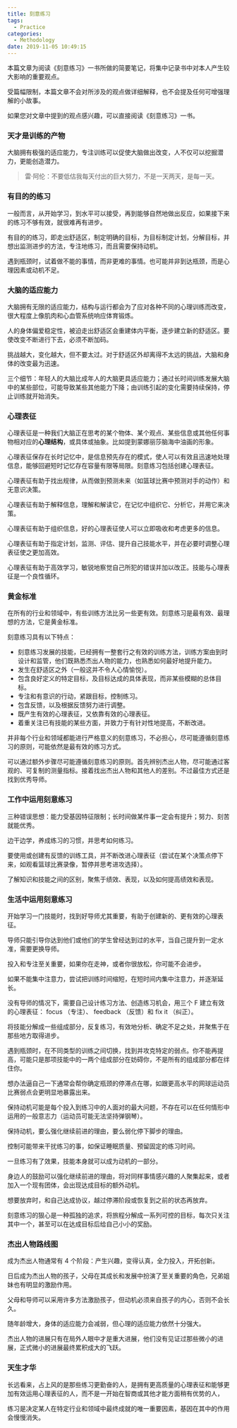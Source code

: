 ```yaml
---
title: 刻意练习
tags:
  - Practice
categories:
  - Methodology
date: 2019-11-05 10:49:15
---
```


本篇文章为阅读《刻意练习》一书所做的简要笔记，将集中记录书中对本人产生较大影响的重要观点。

受篇幅限制，本篇文章不会对所涉及的观点做详细解释，也不会提及任何可增强理解的小故事。

如果您对文章中提到的观点感兴趣，可以直接阅读《刻意练习》一书。





<!-- more -->





### 天才是训练的产物

大脑拥有极强的适应能力，专注训练可以促使大脑做出改变，人不仅可以挖掘潜力，更能创造潜力。

> 雷·阿伦：不要低估我每天付出的巨大努力，不是一天两天，是每一天。





### 有目的的练习

一般而言，从开始学习，到水平可以接受，再到能够自然地做出反应，如果接下来的练习不够有效，就很难再有进步。

有目的的练习，即走出舒适区，制定明确的目标，为目标制定计划，分解目标，并想出监测进步的方法，专注地练习，而且需要保持动机。

遇到瓶颈时，试着做不能的事情，而非更难的事情。也可能并非到达瓶颈，而是心理因素或动机不足。





### 大脑的适应能力

大脑拥有无限的适应能力，结构与运行都会为了应对各种不同的心理训练而改变，很大程度上像肌肉和心血管系统响应体育锻炼。

人的身体偏爱稳定性，被迫走出舒适区会重建体内平衡，逐步建立新的舒适区。要使改变不断进行下去，必须不断加码。

挑战越大，变化越大，但不要太过。对于舒适区外却离得不太远的挑战，大脑和身体的改变最为迅速。

三个细节：年轻人的大脑比成年人的大脑更具适应能力；通过长时间训练发展大脑中的某些部位，可能导致某些其他能力下降；由训练引起的变化需要持续保持，停止训练就开始消失。





### 心理表征

心理表征是一种我们大脑正在思考的某个物体、某个观点、某些信息或其他任何事物相对应的**心理结构**，或具体或抽象。比如提到蒙娜丽莎脑海中油画的形象。

心理表征保存在长时记忆中，是信息预先存在的模式，使人可以有效且迅速地处理信息，能够回避短时记忆存在容量有限等局限。刻意练习包括创建心理表征。

心理表征有助于找出规律，从而做到预测未来（如篮球比赛中预测对手的动作）和无意识决策。

心理表征有助于解释信息，理解和解读它，在记忆中组织它、分析它，并用它来决策。

心理表征有助于组织信息，好的心理表征使人可以立即吸收和考虑更多的信息。

心理表征有助于指定计划，监测、评估、提升自己技能水平，并在必要时调整心理表征使之更加高效。

心理表征有助于高效学习，敏锐地察觉自己所犯的错误并加以改正。技能与心理表征是一个良性循环。





### 黄金标准

在所有的行业和领域中，有些训练方法比另一些更有效。刻意练习是最有效、最理想的方法，它是黄金标准。

刻意练习具有以下特点：

* 刻意练习发展的技能，已经拥有一整套行之有效的训练方法，训练方案由到时设计和监管，他们既熟悉杰出人物的能力，也熟悉如何最好地提升能力。
* 发生在舒适区之外（一般这并不令人心情愉悦）。
* 包含良好定义的特定目标，及目标达成的具体表现，而非某些模糊的总体目标。
* 专注和有意识的行动，紧跟目标，控制练习。
* 包含反馈，以及根据反馈努力进行调整。
* 既产生有效的心理表征，又依靠有效的心理表征。
* 着重关注已有技能的某些方面，并致力于有针对性地提高，不断改进。

并非每个行业和领域都能进行严格意义的刻意练习，不必担心，尽可能遵循刻意练习的原则，可能依然是最有效的练习方式。

可以通过额外步骤尽可能遵循刻意练习的原则。首先辨别杰出人物，尽可能通过客观的、可复制的测量指标。接着找出杰出人物和其他人的差别。不过最佳方式还是找到优秀导师。





### 工作中运用刻意练习

三种错误思想：能力受基因特征限制；长时间做某件事一定会有提升；努力、刻苦就能优秀。

边干边学，养成练习的习惯，并思考如何练习。

要使用或创建有反馈的训练工具，并不断改进心理表征（尝试在某个决策点停下来，如观看篮球比赛录像，暂停并思考进攻选择）。

了解知识和技能之间的区别，聚焦于绩效、表现，以及如何提高绩效和表现。





### 生活中运用刻意练习

开始学习一门技能时，找到好导师尤其重要，有助于创建新的、更有效的心理表征。

导师只能引导你达到他们或他们的学生曾经达到过的水平，当自己提升到一定水准，需要更换导师。

投入和专注至关重要，如果你在走神，或者你很放松，你可能不会进步。

如果不能集中注意力，尝试把训练时间缩短，在短时间内集中注意力，并逐渐延长。

没有导师的情况下，需要自己设计练习方法、创造练习机会，用三个 F 建立有效的心理表征： focus （专注）、 feedback （反馈）和 fix it （纠正）。

将技能分解成一些组成部分，反复练习，有效地分析、确定不足之处，并聚焦于在那些地方取得进步。

遇到瓶颈时，在不同类型的训练之间切换，找到并攻克特定的弱点。你不能再提高，可能只是那项技能中的一两个组成部分在妨碍你，不是所有的组成部分都在绊住你。

想办法逼自己一下通常会帮你确定瓶颈的停滞点在哪，如跟更高水平的网球运动员比赛弱点会更明显地暴露出来。

保持动机可能是每个投入到练习中的人面对的最大问题，不存在可以在任何情形中运用的一般意志力（运动员可能无法坚持弹钢琴）。

保持动机，要么强化继续前进的理由，要么弱化停下脚步的理由。

控制可能带来干扰练习的事，如保证睡眠质量、预留固定的练习时间。

一旦练习有了效果，技能本身就可以成为动机的一部分。

身边人的鼓励可以强化继续前进的理由，将对同样事情感兴趣的人聚集起来，或者加入一个现有团体，会出现达成目标的额外动机。

想要放弃时，和自己达成协议，越过停滞阶段或恢复到之前的状态再放弃。

刻意练习的狠心是一种孤独的追求，将旅程分解成一系列可控的目标，每次只关注其中一个，甚至可以在达成目标后给自己小小的奖励。





### 杰出人物路线图

成为杰出人物通常有 4 个阶段：产生兴趣，变得认真，全力投入，开拓创新。

日后成为杰出人物的孩子，父母在其成长和发展中扮演了至关重要的角色，兄弟姐妹也有明显的激励作用。

父母和导师可以采用许多方法激励孩子，但动机必须来自孩子的内心，否则不会长久。

随年龄增大，身体的适应能力会减弱，但心理的适应能力依然十分强大。

杰出人物的进展只有在局外人眼中才是重大进展，他们没有见证过那些微小的进展，正式微小的进展最终累积成大的飞跃。



### 天生才华

长远看来，占上风的是那些练习更勤奋的人，是拥有更高质量的心理表征和能够更加有效运用心理表征的人，而不是一开始在智商或其他才能方面稍有优势的人，

练习是决定某人在特定行业和领域中最终成就的唯一重要因素，基因在其中的作用会慢慢消失。